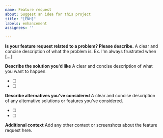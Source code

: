 ```yaml
---
name: Feature request
about: Suggest an idea for this project
title: "[ENH]"
labels: enhancement
assignees: ''

---
```


**Is your feature request related to a problem? Please describe.**
A clear and concise description of what the problem is. Ex. I'm always frustrated when [...]

**Describe the solution you'd like**
A clear and concise description of what you want to happen.

- [ ] 
- [ ] 

**Describe alternatives you've considered**
A clear and concise description of any alternative solutions or features you've considered.

- [ ] 
- [ ] 

**Additional context**
Add any other context or screenshots about the feature request here.
